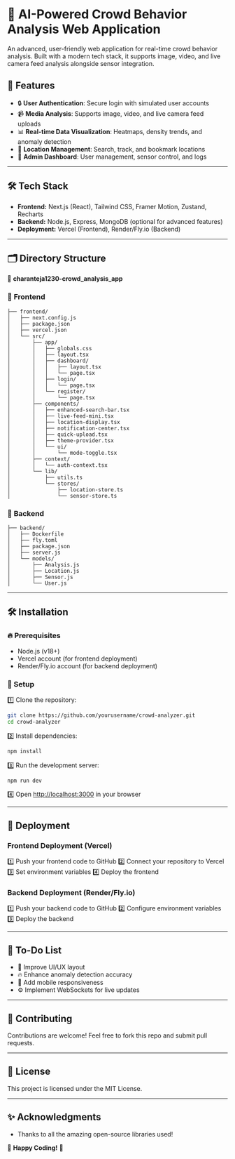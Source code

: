 # 🚀 AI-Powered Crowd Behavior Analysis Web Application

An advanced, user-friendly web application for real-time crowd behavior analysis. Built with a modern tech stack, it supports image, video, and live camera feed analysis alongside sensor integration.

## 🌟 Features

- 🔒 **User Authentication**: Secure login with simulated user accounts
- 📹 **Media Analysis**: Supports image, video, and live camera feed uploads
- 📊 **Real-time Data Visualization**: Heatmaps, density trends, and anomaly detection
- 📍 **Location Management**: Search, track, and bookmark locations
- 🔧 **Admin Dashboard**: User management, sensor control, and logs

---

## 🛠️ Tech Stack

- **Frontend:** Next.js (React), Tailwind CSS, Framer Motion, Zustand, Recharts
- **Backend:** Node.js, Express, MongoDB (optional for advanced features)
- **Deployment:** Vercel (Frontend), Render/Fly.io (Backend)

---

## 🗂 Directory Structure

📁 **charanteja1230-crowd_analysis_app**

### 📌 **Frontend**
```
├── frontend/
│   ├── next.config.js
│   ├── package.json
│   ├── vercel.json
│   └── src/
│       ├── app/
│       │   ├── globals.css
│       │   ├── layout.tsx
│       │   ├── dashboard/
│       │   │   ├── layout.tsx
│       │   │   └── page.tsx
│       │   ├── login/
│       │   │   └── page.tsx
│       │   └── register/
│       │       └── page.tsx
│       ├── components/
│       │   ├── enhanced-search-bar.tsx
│       │   ├── live-feed-mini.tsx
│       │   ├── location-display.tsx
│       │   ├── notification-center.tsx
│       │   ├── quick-upload.tsx
│       │   ├── theme-provider.tsx
│       │   └── ui/
│       │       └── mode-toggle.tsx
│       ├── context/
│       │   └── auth-context.tsx
│       └── lib/
│           ├── utils.ts
│           └── stores/
│               ├── location-store.ts
│               └── sensor-store.ts
```

### 🔧 **Backend**
```
├── backend/
│   ├── Dockerfile
│   ├── fly.toml
│   ├── package.json
│   ├── server.js
│   └── models/
│       ├── Analysis.js
│       ├── Location.js
│       ├── Sensor.js
│       └── User.js
```

---

## 🛠️ Installation

### 🔥 Prerequisites
- Node.js (v18+)
- Vercel account (for frontend deployment)
- Render/Fly.io account (for backend deployment)

### 🔧 Setup

1️⃣ Clone the repository:
```bash
git clone https://github.com/yourusername/crowd-analyzer.git
cd crowd-analyzer
```

2️⃣ Install dependencies:
```bash
npm install
```

3️⃣ Run the development server:
```bash
npm run dev
```

4️⃣ Open [http://localhost:3000](http://localhost:3000) in your browser

---

## 🚀 Deployment

### Frontend Deployment (Vercel)
1️⃣ Push your frontend code to GitHub
2️⃣ Connect your repository to Vercel
3️⃣ Set environment variables
4️⃣ Deploy the frontend

### Backend Deployment (Render/Fly.io)
1️⃣ Push your backend code to GitHub
2️⃣ Configure environment variables
3️⃣ Deploy the backend

---

## 📌 To-Do List

- 🌟 Improve UI/UX layout
- 🔥 Enhance anomaly detection accuracy
- 📲 Add mobile responsiveness
- ⚙️ Implement WebSockets for live updates

---

## 💪 Contributing

Contributions are welcome! Feel free to fork this repo and submit pull requests.

---

## 📄 License

This project is licensed under the MIT License.

---

## ✨ Acknowledgments

- Thanks to all the amazing open-source libraries used!

🎉 **Happy Coding!** 🎉
